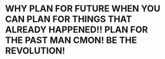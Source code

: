 # WHY PLAN FOR FUTURE WHEN YOU CAN PLAN FOR THINGS THAT ALREADY HAPPENED!! PLAN FOR THE PAST MAN CMON! BE THE REVOLUTION!
